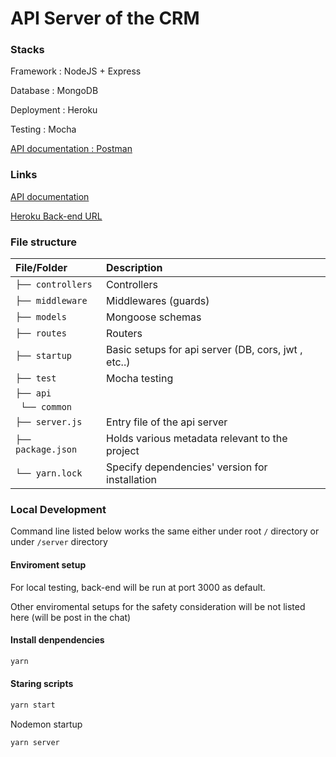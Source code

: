# API Server of the CRM

### Stacks

Framework : NodeJS + Express

Database : MongoDB

Deployment : Heroku

Testing : Mocha

[API documentation : Postman](https://documenter.getpostman.com/view/15417117/UUxwBoPp)



### Links

[API documentation](https://documenter.getpostman.com/view/15417117/UUxwBoPp)

[Heroku Back-end URL](https://it-project-connected-api.herokuapp.com)



### File structure

| File/Folder        | Description                                         |
| :----------------- | :-------------------------------------------------- |
| `├── controllers`  | Controllers                                         |
| `├── middleware`   | Middlewares (guards)                                |
| `├── models`       | Mongoose schemas                                    |
| `├── routes`       | Routers                                             |
| `├── startup`      | Basic setups for api server (DB, cors, jwt , etc..) |
| `├── test`         | Mocha testing                                       |
| `├── api`          |                                                     |
| ` └── common`      |                                                     |
| `├── server.js`    | Entry file of the api server                        |
| `├── package.json` | Holds various metadata relevant to the project      |
| `└── yarn.lock`    | Specify dependencies' version for installation      |



### Local Development

Command line listed below works the same either under root `/` directory or under `/server` directory

#### Enviroment setup

For local testing, back-end will be run at port 3000 as default.

Other enviromental setups for the safety consideration will be not listed here (will be post in the chat)



#### Install denpendencies

```bash
yarn
```



#### Staring scripts

```bash
yarn start
```

Nodemon startup

```bash
yarn server
```



